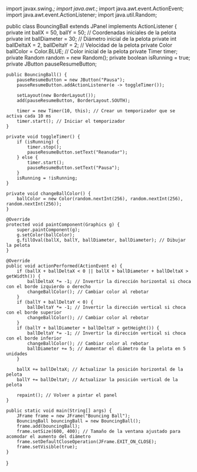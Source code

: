 import javax.swing.*;
import java.awt.*;
import java.awt.event.ActionEvent;
import java.awt.event.ActionListener;
import java.util.Random;

public class BouncingBall extends JPanel implements ActionListener {
    private int ballX = 50, ballY = 50; // Coordenadas iniciales de la pelota
    private int ballDiameter = 30; // Diámetro inicial de la pelota
    private int ballDeltaX = 2, ballDeltaY = 2; // Velocidad de la pelota
    private Color ballColor = Color.BLUE; // Color inicial de la pelota
    private Timer timer;
    private Random random = new Random();
    private boolean isRunning = true;
    private JButton pauseResumeButton;

    public BouncingBall() {
        pauseResumeButton = new JButton("Pausa");
        pauseResumeButton.addActionListener(e -> toggleTimer());
        
        setLayout(new BorderLayout());
        add(pauseResumeButton, BorderLayout.SOUTH);

        timer = new Timer(10, this); // Crear un temporizador que se activa cada 10 ms
        timer.start(); // Iniciar el temporizador
    }

    private void toggleTimer() {
        if (isRunning) {
            timer.stop();
            pauseResumeButton.setText("Reanudar");
        } else {
            timer.start();
            pauseResumeButton.setText("Pausa");
        }
        isRunning = !isRunning;
    }

    private void changeBallColor() {
        ballColor = new Color(random.nextInt(256), random.nextInt(256), random.nextInt(256));
    }

    @Override
    protected void paintComponent(Graphics g) {
        super.paintComponent(g);
        g.setColor(ballColor);
        g.fillOval(ballX, ballY, ballDiameter, ballDiameter); // Dibujar la pelota
    }

    @Override
    public void actionPerformed(ActionEvent e) {
        if (ballX + ballDeltaX < 0 || ballX + ballDiameter + ballDeltaX > getWidth()) {
            ballDeltaX *= -1; // Invertir la dirección horizontal si choca con el borde izquierdo o derecho
            changeBallColor(); // Cambiar color al rebotar
        }
        if (ballY + ballDeltaY < 0) {
            ballDeltaY *= -1; // Invertir la dirección vertical si choca con el borde superior
            changeBallColor(); // Cambiar color al rebotar
        }
        if (ballY + ballDiameter + ballDeltaY > getHeight()) {
            ballDeltaY *= -1; // Invertir la dirección vertical si choca con el borde inferior
            changeBallColor(); // Cambiar color al rebotar
            ballDiameter += 5; // Aumentar el diámetro de la pelota en 5 unidades
        }

        ballX += ballDeltaX; // Actualizar la posición horizontal de la pelota
        ballY += ballDeltaY; // Actualizar la posición vertical de la pelota

        repaint(); // Volver a pintar el panel
    }

    public static void main(String[] args) {
        JFrame frame = new JFrame("Bouncing Ball");
        BouncingBall bouncingBall = new BouncingBall();
        frame.add(bouncingBall);
        frame.setSize(600, 400); // Tamaño de la ventana ajustado para acomodar el aumento del diámetro
        frame.setDefaultCloseOperation(JFrame.EXIT_ON_CLOSE);
        frame.setVisible(true);
    }
}
